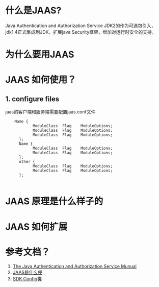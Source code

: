 # 什么是JAAS?
   Java Authentication and Authorization Service JDK2的作为可选包引入，jdk1.4正式集成到JDK，扩展java Security框架，增加对运行时安全的支持。
 
# 为什么要用JAAS

# JAAS 如何使用？
## 1. configure files
jaas的客户端和服务端需要配置jaas.conf文件
``` 
    Name {
            ModuleClass  Flag    ModuleOptions;
            ModuleClass  Flag    ModuleOptions;
            ModuleClass  Flag    ModuleOptions;
      };
      Name {
            ModuleClass  Flag    ModuleOptions;
            ModuleClass  Flag    ModuleOptions;
      };
      other {
            ModuleClass  Flag    ModuleOptions;
            ModuleClass  Flag    ModuleOptions;
      };
 
```

# JAAS 原理是什么样子的

# JAAS 如何扩展

# 参考文档？
1. [The Java Authentication and Authorization Service Munual](https://docs.oracle.com/javase/8/docs/technotes/guides/security/jaas/JAASRefGuide.html)
2. [JAAS是什么梗](https://blog.csdn.net/program_developer/article/details/78795922)
3. [SDK Config类](https://docs.oracle.com/javase/7/docs/api/javax/security/auth/login/Configuration.html)